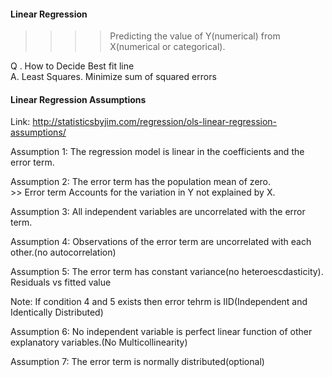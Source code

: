 #### Linear Regression  
>>>> Predicting the value of Y(numerical) from X(numerical or categorical).  

Q . How to Decide Best fit line  
A. Least Squares. Minimize sum of squared errors  

#### Linear Regression Assumptions  
Link: http://statisticsbyjim.com/regression/ols-linear-regression-assumptions/  

Assumption 1: The regression model is linear in the coefficients and the error term. 

Assumption 2: The error term has the population mean of zero.  
              >> Error term Accounts for the variation in Y not explained by X.  
              
Assumption 3: All independent variables are uncorrelated with the error term.  

Assumption 4: Observations of the error term are uncorrelated with each other.(no autocorrelation)  

Assumption 5: The error term has constant variance(no heteroescdasticity). Residuals vs fitted value  

Note: If condition 4 and 5 exists then error tehrm is IID(Independent and Identically Distributed)  

Assumption 6: No independent variable is perfect linear function of other explanatory variables.(No Multicollinearity)  

Assumption 7: The error term is normally distributed(optional)  


